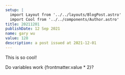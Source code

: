 ```yaml
---
setup: |
  import Layout from '../../layouts/BlogPost.astro'
  import Cool from '../../components/Author.astro'
title: 20211201
publishDate: 12 Sep 2021
name: gary wu
value: 128
description: a post issued at 2021-12-01
---
```


<Cool name={frontmatter.name} href="https://twitter.com/n_moore" client:load />

This is so cool!

Do variables work {frontmatter.value * 2}?
